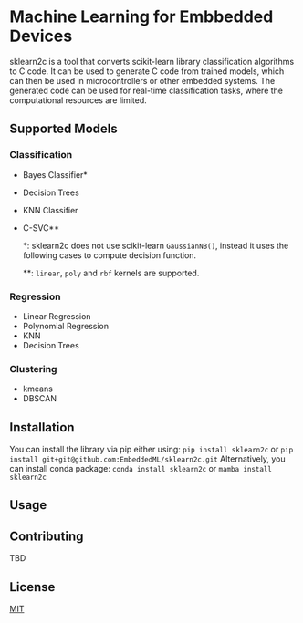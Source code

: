 # Machine Learning for Embbedded Devices
sklearn2c is a tool that converts scikit-learn library classification algorithms to C code. It can be used to generate C code from trained models, which can then be used in microcontrollers or other embedded systems. The generated code can be used for real-time classification tasks, where the computational resources are limited.

## Supported Models
### Classification
- Bayes Classifier*
- Decision Trees
- KNN Classifier
- C-SVC**
  
  *: sklearn2c does not use scikit-learn `GaussianNB()`, instead it uses the following cases to compute decision function.
  
  **: `linear`, `poly` and `rbf` kernels are supported.
### Regression
- Linear Regression
- Polynomial Regression
- KNN
- Decision Trees
### Clustering
- kmeans
- DBSCAN

## Installation
You can install the library via pip either using:
`pip install sklearn2c`
or
`pip install git+git@github.com:EmbeddedML/sklearn2c.git`
Alternatively, you can install conda package:
`conda install sklearn2c` or `mamba install sklearn2c`
## Usage

## Contributing
TBD
## License
[MIT](LICENSE)

